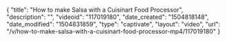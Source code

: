 {
    "title": "How to make Salsa with a Cuisinart Food Processor",
    "description": "",
    "videoid": "117019180",
    "date_created": "1504818148",
    "date_modified": "1504831859",
    "type": "captivate",
    "layout": "video",
    "url": "\/v\/how-to-make-salsa-with-a-cuisinart-food-processor-mp4\/117019180"
}